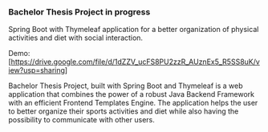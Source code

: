 ### Bachelor Thesis Project in progress 

Spring Boot with Thymeleaf application for a better organization of physical activities and diet with social interaction.

Demo: [https://drive.google.com/file/d/1dZZV_ucFS8PU2zzR_AUznEx5_R5SS8uK/view?usp=sharing]

Bachelor Thesis Project, built with Spring Boot and Thymeleaf is a web application that combines the power of a robust Java Backend Framework with an efficient Frontend Templates Engine. The application helps the user to better organize their sports activities and diet while also having the possibility to communicate with other users.
